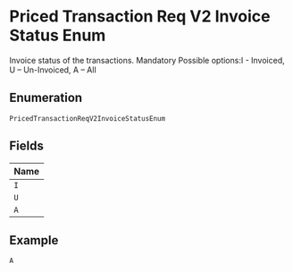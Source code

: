 
# Priced Transaction Req V2 Invoice Status Enum

Invoice status of the transactions. Mandatory Possible options:I - Invoiced, U – Un-Invoiced, A – All

## Enumeration

`PricedTransactionReqV2InvoiceStatusEnum`

## Fields

| Name |
|  --- |
| `I` |
| `U` |
| `A` |

## Example

```
A
```

